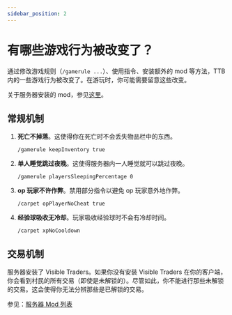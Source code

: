 ```yaml
---
sidebar_position: 2
---
```


# 有哪些游戏行为被改变了？

通过修改游戏规则（`/gamerule ...`）、使用指令、安装额外的 mod 等方法，TTB 内的一些游戏行为被改变了。在游玩时，你可能需要留意这些改变。

关于服务器安装的 mod，参见[这里](/docs/servermod)。

## 常规机制

1. **死亡不掉落**。这使得你在死亡时不会丢失物品栏中的东西。

   ```
   /gamerule keepInventory true
   ```

2. **单人睡觉跳过夜晚**。这使得服务器内一人睡觉就可以跳过夜晚。

   ````
   /gamerule playersSleepingPercentage 0
   ````

3. **op 玩家不许作弊**。禁用部分指令以避免 op 玩家意外地作弊。

   ```
   /carpet opPlayerNoCheat true
   ```

4. **经验球吸收无冷却**。玩家吸收经验球时不会有冷却时间。

   ```
   /carpet xpNoCooldown
   ```

## 交易机制

服务器安装了 Visible Traders。如果你没有安装 Visible Traders 在你的客户端，你会看到村民的所有交易（即使是未解锁的）。尽管如此，你不能进行那些未解锁的交易。这会使得你无法分辨那些是已解锁的交易。

参见：[服务器 Mod 列表](/docs/servermod)

